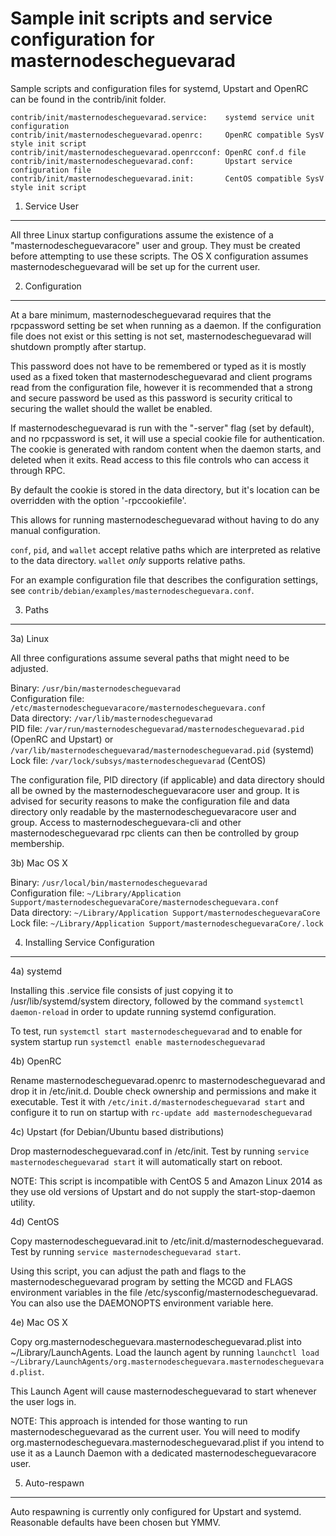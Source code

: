 Sample init scripts and service configuration for masternodescheguevarad
==========================================================

Sample scripts and configuration files for systemd, Upstart and OpenRC
can be found in the contrib/init folder.

    contrib/init/masternodescheguevarad.service:    systemd service unit configuration
    contrib/init/masternodescheguevarad.openrc:     OpenRC compatible SysV style init script
    contrib/init/masternodescheguevarad.openrcconf: OpenRC conf.d file
    contrib/init/masternodescheguevarad.conf:       Upstart service configuration file
    contrib/init/masternodescheguevarad.init:       CentOS compatible SysV style init script

1. Service User
---------------------------------

All three Linux startup configurations assume the existence of a "masternodescheguevaracore" user
and group.  They must be created before attempting to use these scripts.
The OS X configuration assumes masternodescheguevarad will be set up for the current user.

2. Configuration
---------------------------------

At a bare minimum, masternodescheguevarad requires that the rpcpassword setting be set
when running as a daemon.  If the configuration file does not exist or this
setting is not set, masternodescheguevarad will shutdown promptly after startup.

This password does not have to be remembered or typed as it is mostly used
as a fixed token that masternodescheguevarad and client programs read from the configuration
file, however it is recommended that a strong and secure password be used
as this password is security critical to securing the wallet should the
wallet be enabled.

If masternodescheguevarad is run with the "-server" flag (set by default), and no rpcpassword is set,
it will use a special cookie file for authentication. The cookie is generated with random
content when the daemon starts, and deleted when it exits. Read access to this file
controls who can access it through RPC.

By default the cookie is stored in the data directory, but it's location can be overridden
with the option '-rpccookiefile'.

This allows for running masternodescheguevarad without having to do any manual configuration.

`conf`, `pid`, and `wallet` accept relative paths which are interpreted as
relative to the data directory. `wallet` *only* supports relative paths.

For an example configuration file that describes the configuration settings,
see `contrib/debian/examples/masternodescheguevara.conf`.

3. Paths
---------------------------------

3a) Linux

All three configurations assume several paths that might need to be adjusted.

Binary:              `/usr/bin/masternodescheguevarad`  
Configuration file:  `/etc/masternodescheguevaracore/masternodescheguevara.conf`  
Data directory:      `/var/lib/masternodescheguevarad`  
PID file:            `/var/run/masternodescheguevarad/masternodescheguevarad.pid` (OpenRC and Upstart) or `/var/lib/masternodescheguevarad/masternodescheguevarad.pid` (systemd)  
Lock file:           `/var/lock/subsys/masternodescheguevarad` (CentOS)  

The configuration file, PID directory (if applicable) and data directory
should all be owned by the masternodescheguevaracore user and group.  It is advised for security
reasons to make the configuration file and data directory only readable by the
masternodescheguevaracore user and group.  Access to masternodescheguevara-cli and other masternodescheguevarad rpc clients
can then be controlled by group membership.

3b) Mac OS X

Binary:              `/usr/local/bin/masternodescheguevarad`  
Configuration file:  `~/Library/Application Support/masternodescheguevaraCore/masternodescheguevara.conf`  
Data directory:      `~/Library/Application Support/masternodescheguevaraCore`
Lock file:           `~/Library/Application Support/masternodescheguevaraCore/.lock`

4. Installing Service Configuration
-----------------------------------

4a) systemd

Installing this .service file consists of just copying it to
/usr/lib/systemd/system directory, followed by the command
`systemctl daemon-reload` in order to update running systemd configuration.

To test, run `systemctl start masternodescheguevarad` and to enable for system startup run
`systemctl enable masternodescheguevarad`

4b) OpenRC

Rename masternodescheguevarad.openrc to masternodescheguevarad and drop it in /etc/init.d.  Double
check ownership and permissions and make it executable.  Test it with
`/etc/init.d/masternodescheguevarad start` and configure it to run on startup with
`rc-update add masternodescheguevarad`

4c) Upstart (for Debian/Ubuntu based distributions)

Drop masternodescheguevarad.conf in /etc/init.  Test by running `service masternodescheguevarad start`
it will automatically start on reboot.

NOTE: This script is incompatible with CentOS 5 and Amazon Linux 2014 as they
use old versions of Upstart and do not supply the start-stop-daemon utility.

4d) CentOS

Copy masternodescheguevarad.init to /etc/init.d/masternodescheguevarad. Test by running `service masternodescheguevarad start`.

Using this script, you can adjust the path and flags to the masternodescheguevarad program by
setting the MCGD and FLAGS environment variables in the file
/etc/sysconfig/masternodescheguevarad. You can also use the DAEMONOPTS environment variable here.

4e) Mac OS X

Copy org.masternodescheguevara.masternodescheguevarad.plist into ~/Library/LaunchAgents. Load the launch agent by
running `launchctl load ~/Library/LaunchAgents/org.masternodescheguevara.masternodescheguevarad.plist`.

This Launch Agent will cause masternodescheguevarad to start whenever the user logs in.

NOTE: This approach is intended for those wanting to run masternodescheguevarad as the current user.
You will need to modify org.masternodescheguevara.masternodescheguevarad.plist if you intend to use it as a
Launch Daemon with a dedicated masternodescheguevaracore user.

5. Auto-respawn
-----------------------------------

Auto respawning is currently only configured for Upstart and systemd.
Reasonable defaults have been chosen but YMMV.
